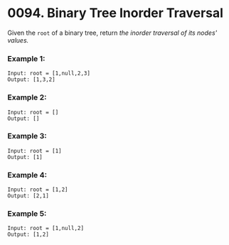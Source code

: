 # 0094. Binary Tree Inorder Traversal
Given the `root` of a binary tree, return *the inorder traversal of its nodes' values.*

### Example 1:
```
Input: root = [1,null,2,3]
Output: [1,3,2]
```

### Example 2:
```
Input: root = []
Output: []
```

### Example 3:
```
Input: root = [1]
Output: [1]
```

### Example 4:
```
Input: root = [1,2]
Output: [2,1]
```

### Example 5:
```
Input: root = [1,null,2]
Output: [1,2]
```